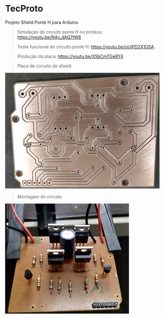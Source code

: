 # TecProto

Projeto Shield Ponte H para Arduino

> Simulação do circuito ponte H no proteus: https://youtu.be/N4v_dAQ7tW8

> Teste funcional do circuito ponte H: https://youtu.be/uUiPD2X1OSA

> Produção da placa: https://youtu.be/X5bCmTGeRY4 

> Placa de circuito do shield: 

![image](desing_shield_circuito.png)

> Montagem do circuito

![image](montagem_circuito.png)
